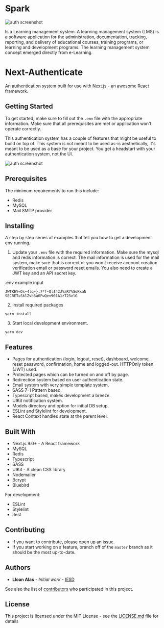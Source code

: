 # Spark
![auth screenshot](https://raw.githubusercontent.com/lloan/next-authenticate/master/public/images/spark.png)

Is a Learning management system. A learning management system (LMS) is a software application for the administration, documentation, tracking, reporting, and delivery of educational courses, training programs, or learning and development programs. The learning management system concept emerged directly from e-Learning.

# Next-Authenticate

An authentication system built for use with [Next.js](https://github.com/zeit/next.js) - an awesome React framework.

## Getting Started

To get started, make sure to fill out the `.env` file with the appropriate information. Make sure that all prerequisites are met or application won't operate correctly.

This authentication system has a couple of features that might be useful to build on top of. This system is not meant to be used as-is aesthetically, it's meant to be used as a base for your project. You get a headstart with your authentication system, not the UI.

![auth screenshot](https://raw.githubusercontent.com/lloan/next-authenticate/master/public/images/authentication-screenshot.png)


## Prerequisites

The minimum requirements to run this include:

- Redis
- MySQL
- Mail SMTP provider

## Installing

A step by step series of examples that tell you how to get a development env running.

1. Update your `.env` file with the required information. Make sure the mysql and redis information is correct. The mail information is used for the mail system, make sure that is correct or you won't receive account creation verification email or password reset emails. You also need to create a JWT key and an API secret key.

.env example input
```
JWTKEY=Ds~4lq~}.?*f~Ql$42J%aR7%SoKxaN
SECRET=SklZvh3a0PwQev901A1zT23vlG
```

2. Install required packages

```
yarn install
```

3. Start local development environment.
```
yarn dev
```

## Features
- Pages for authentication (login, logout, reset), dashboard, welcome, reset password, confirmation, home and logged-out. HTTPOnly token (JWT) used.
- Protected pages which can be turned on and off by page.
- Redirection system based on user authentication state.
- Email system with very simple template system.
- SASS 7-1 Pattern based.
- Typescript based, makes development a breeze.
- UIKit notification system.
- Models directory and option for initial DB setup.
- ESLint and Stylelint for development.
- React Context handles state at the parent level.

## Built With

* Next.js 9.0+ - A React framework
* MySQL
* Redis
* Typescript
* SASS
* UIKit - A clean CSS library
* Nodemailer
* Bcrypt
* Bluebird

For development:

* ESLint
* Stylelint
* Jest

## Contributing

- If you want to contribute, please open up an issue.
- If you start working on a feature, branch off of the `master` branch as it should be the most up-to-date.

## Authors

* **Lloan Alas** - *Initial work* - [IESD](https://github.com/inland-empire-software-development)

See also the list of [contributors](https://github.com/lloan/next-authenticate/graphs/contributors) who participated in this project.

## License

This project is licensed under the MIT License - see the [LICENSE.md](LICENSE.md) file for details
